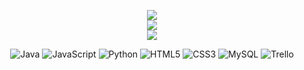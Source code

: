 <div align="center">

![](https://github-readme-stats.vercel.app/api?username=ThiagoEvan&theme=dark&hide_border=false&include_all_commits=false&count_private=false)<br/>
![](https://github-readme-streak-stats.herokuapp.com/?user=ThiagoEvan&theme=dark&hide_border=false)<br/>
![](https://github-readme-stats.vercel.app/api/top-langs/?username=ThiagoEvan&theme=dark&hide_border=false&include_all_commits=false&count_private=false&layout=compact)

![Java](https://img.shields.io/badge/java-%23ED8B00.svg?style=for-the-badge&logo=java&logoColor=white) ![JavaScript](https://img.shields.io/badge/javascript-%23323330.svg?style=for-the-badge&logo=javascript&logoColor=%23F7DF1E) ![Python](https://img.shields.io/badge/python-3670A0?style=for-the-badge&logo=python&logoColor=ffdd54) ![HTML5](https://img.shields.io/badge/html5-%23E34F26.svg?style=for-the-badge&logo=html5&logoColor=white) ![CSS3](https://img.shields.io/badge/css3-%231572B6.svg?style=for-the-badge&logo=css3&logoColor=white) ![MySQL](https://img.shields.io/badge/mysql-%2300f.svg?style=for-the-badge&logo=mysql&logoColor=white) ![Trello](https://img.shields.io/badge/Trello-%23026AA7.svg?style=for-the-badge&logo=Trello&logoColor=white)
  
<div/>

